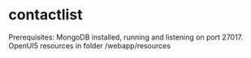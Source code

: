 # contactlist
Prerequisites:
MongoDB installed, running and listening on port 27017.
OpenUI5 resources in folder /webapp/resources
